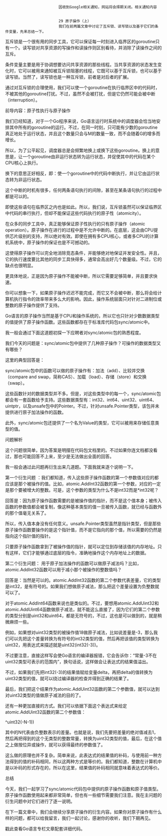 
                            
                            因收到Google相关通知，网站将会择期关闭。相关通知内容
                            
                            
                            29 原子操作（上）
                            我们在前两篇文章中讨论了互斥锁、读写锁以及基于它们的条件变量，先来总结一下。

互斥锁是一个很有用的同步工具，它可以保证每一时刻进入临界区的goroutine只有一个。读写锁对共享资源的写操作和读操作则区别看待，并消除了读操作之间的互斥。

条件变量主要是用于协调想要访问共享资源的那些线程。当共享资源的状态发生变化时，它可以被用来通知被互斥锁阻塞的线程，它既可以基于互斥锁，也可以基于读写锁。当然了，读写锁也是一种互斥锁，前者是对后者的扩展。

通过对互斥锁的合理使用，我们可以使一个goroutine在执行临界区中的代码时，不被其他的goroutine打扰。不过，虽然不会被打扰，但是它仍然可能会被中断（interruption）。

前导内容：原子性执行与原子操作

我们已经知道，对于一个Go程序来说，Go语言运行时系统中的调度器会恰当地安排其中所有的goroutine的运行。不过，在同一时刻，只可能有少数的goroutine真正地处于运行状态，并且这个数量只会与M的数量一致，而不会随着G的增多而增长。

所以，为了公平起见，调度器总是会频繁地换上或换下这些goroutine。换上的意思是，让一个goroutine由非运行状态转为运行状态，并促使其中的代码在某个CPU核心上执行。

换下的意思正好相反，即：使一个goroutine中的代码中断执行，并让它由运行状态转为非运行状态。

这个中断的时机有很多，任何两条语句执行的间隙，甚至在某条语句执行的过程中都是可以的。

即使这些语句在临界区之内也是如此。所以，我们说，互斥锁虽然可以保证临界区中代码的串行执行，但却不能保证这些代码执行的原子性（atomicity）。

在众多的同步工具中，真正能够保证原子性执行的只有原子操作（atomic operation）。原子操作在进行的过程中是不允许中断的。在底层，这会由CPU提供芯片级别的支持，所以绝对有效。即使在拥有多CPU核心，或者多CPU的计算机系统中，原子操作的保证也是不可撼动的。

这使得原子操作可以完全地消除竞态条件，并能够绝对地保证并发安全性。并且，它的执行速度要比其他的同步工具快得多，通常会高出好几个数量级。不过，它的缺点也很明显。

更具体地说，正是因为原子操作不能被中断，所以它需要足够简单，并且要求快速。

你可以想象一下，如果原子操作迟迟不能完成，而它又不会被中断，那么将会给计算机执行指令的效率带来多么大的影响。因此，操作系统层面只对针对二进制位或整数的原子操作提供了支持。

Go语言的原子操作当然是基于CPU和操作系统的，所以它也只针对少数数据类型的值提供了原子操作函数。这些函数都存在于标准库代码包sync/atomic中。

我一般会通过下面这道题初探一下应聘者对sync/atomic包的熟悉程度。

我们今天的问题是：sync/atomic包中提供了几种原子操作？可操作的数据类型又有哪些？

这里的典型回答是：

sync/atomic包中的函数可以做的原子操作有：加法（add）、比较并交换（compare and swap，简称CAS）、加载（load）、存储（store）和交换（swap）。

这些函数针对的数据类型并不多。但是，对这些类型中的每一个，sync/atomic包都会有一套函数给予支持。这些数据类型有：int32、int64、uint32、uint64、uintptr，以及unsafe包中的Pointer。不过，针对unsafe.Pointer类型，该包并未提供进行原子加法操作的函数。

此外，sync/atomic包还提供了一个名为Value的类型，它可以被用来存储任意类型的值。

问题解析

这个问题很简单，因为答案是明摆在代码包文档里的。不过如果你连文档都没看过，那也可能回答不上来，至少是无法做出全面的回答。

我一般会通过此问题再衍生出来几道题。下面我就来逐个说明一下。

第一个衍生问题 ：我们都知道，传入这些原子操作函数的第一个参数值对应的都应该是那个被操作的值。比如，atomic.AddInt32函数的第一个参数，对应的一定是那个要被增大的整数。可是，这个参数的类型为什么不是int32而是*int32呢？

回答是：因为原子操作函数需要的是被操作值的指针，而不是这个值本身；被传入函数的参数值都会被复制，像这种基本类型的值一旦被传入函数，就已经与函数外的那个值毫无关系了。

所以，传入值本身没有任何意义。unsafe.Pointer类型虽然是指针类型，但是那些原子操作函数要操作的是这个指针值，而不是它指向的那个值，所以需要的仍然是指向这个指针值的指针。

只要原子操作函数拿到了被操作值的指针，就可以定位到存储该值的内存地址。只有这样，它们才能够通过底层的指令，准确地操作这个内存地址上的数据。

第二个衍生问题： 用于原子加法操作的函数可以做原子减法吗？比如，atomic.AddInt32函数可以用于减小那个被操作的整数值吗？

回答是：当然是可以的。atomic.AddInt32函数的第二个参数代表差量，它的类型是int32，是有符号的。如果我们想做原子减法，那么把这个差量设置为负整数就可以了。

对于atomic.AddInt64函数来说也是类似的。不过，要想用atomic.AddUint32和atomic.AddUint64函数做原子减法，就不能这么直接了，因为它们的第二个参数的类型分别是uint32和uint64，都是无符号的，不过，这也是可以做到的，就是稍微麻烦一些。

例如，如果想对uint32类型的被操作值18做原子减法，比如说差量是-3，那么我们可以先把这个差量转换为有符号的int32类型的值，然后再把该值的类型转换为uint32，用表达式来描述就是uint32(int32(-3))。

不过要注意，直接这样写会使Go语言的编译器报错，它会告诉你：“常量-3不在uint32类型可表示的范围内”，换句话说，这样做会让表达式的结果值溢出。

不过，如果我们先把int32(-3)的结果值赋给变量delta，再把delta的值转换为uint32类型的值，就可以绕过编译器的检查并得到正确的结果了。

最后，我们把这个结果作为atomic.AddUint32函数的第二个参数值，就可以达到对uint32类型的值做原子减法的目的了。

还有一种更加直接的方式。我们可以依据下面这个表达式来给定atomic.AddUint32函数的第二个参数值：

^uint32(-N-1))


其中的N代表由负整数表示的差量。也就是说，我们先要把差量的绝对值减去1，然后再把得到的这个无类型的整数常量，转换为uint32类型的值，最后，在这个值之上做按位异或操作，就可以获得最终的参数值了。

这么做的原理也并不复杂。简单来说，此表达式的结果值的补码，与使用前一种方法得到的值的补码相同，所以这两种方式是等价的。我们都知道，整数在计算机中是以补码的形式存在的，所以在这里，结果值的补码相同就意味着表达式的等价。

总结

今天，我们一起学习了sync/atomic代码包中提供的原子操作函数和原子值类型。原子操作函数使用起来都非常简单，但也有一些细节需要我们注意。我在主问题的衍生问题中对它们进行了逐一说明。

在下一篇文章中，我们会继续分享原子操作的衍生内容。如果你对原子操作有什么样的问题，都可以给我留言，我们一起讨论，感谢你的收听，我们下期再见。

戳此查看Go语言专栏文章配套详细代码。

                        
                        
                            
